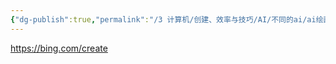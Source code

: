 ```yaml
---
{"dg-publish":true,"permalink":"/3 计算机/创建、效率与技巧/AI/不同的ai/ai绘画/new bing绘画/","title":"new bing绘画","tags":["category/AI"]}
---
```



https://bing.com/create